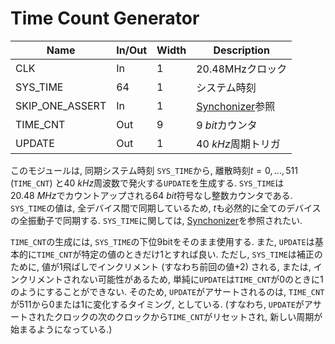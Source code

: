 # Time Count Generator

| Name                          | In/Out | Width | Description                                         | 
| ----------------------------- | ------ | ----- | --------------------------------------------------- | 
| CLK                           | In     | 1     | 20.48MHzクロック                                    | 
| SYS_TIME                      | 64     | 1     | システム時刻                                        | 
| SKIP_ONE_ASSERT               | In     | 1     | [Synchonizer](./sync.md)参照                        | 
| TIME_CNT                      | Out    | 9     | $\SI{9}{bit}$カウンタ                               | 
| UPDATE                        | Out    | 1     | $\SI{40}{kHz}$周期トリガ                            | 

このモジュールは, 同期システム時刻 `SYS_TIME`から, 離散時刻$t = 0, ..., 511$ (`TIME_CNT`) と$\SI{40}{kHz}$周波数で発火する`UPDATE`を生成する.
`SYS_TIME`は$\SI{20.48}{MHz}$でカウントアップされる$\SI{64}{bit}$符号なし整数カウンタである.
`SYS_TIME`の値は, 全デバイス間で同期しているため, $t$も必然的に全てのデバイスの全振動子で同期する.
`SYS_TIME`に関しては, [Synchonizer](./sync.md)を参照されたい.

`TIME_CNT`の生成には, `SYS_TIME`の下位9bitをそのまま使用する.
また, `UPDATE`は基本的に`TIME_CNT`が特定の値のときだけ$1$とすれば良い.
ただし, `SYS_TIME`は補正のために, 値が1飛ばしでインクリメント (すなわち前回の値$+2$) される, または, インクリメントされない可能性があるため, 単純に`UPDATE`は`TIME_CNT`が$0$のときに$1$のようにすることができない.
そのため, `UPDATE`がアサートされるのは, `TIME_CNT`が$511$から$0$または$1$に変化するタイミング, としている.
(すなわち, `UPDATE`がアサートされたクロックの次のクロックから`TIME_CNT`がリセットされ, 新しい周期が始まるようになっている.) 
